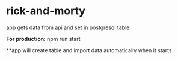 # rick-and-morty
app gets data from api and set in postgresql table

**For production**:
npm run start

**app will create table and import data automatically when it starts


